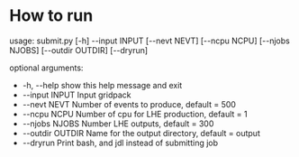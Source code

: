 # How to run
usage: submit.py [-h] --input INPUT [--nevt NEVT] [--ncpu NCPU] [--njobs NJOBS] [--outdir OUTDIR] [--dryrun]

optional arguments:
* -h, --help       show this help message and exit
* --input INPUT    Input gridpack
* --nevt NEVT      Number of events to produce, default = 500
* --ncpu NCPU      Number of cpu for LHE production, default = 1
* --njobs NJOBS    Number LHE outputs, default = 300
* --outdir OUTDIR  Name for the output directory, default = output
* --dryrun         Print bash, and jdl instead of submitting job
